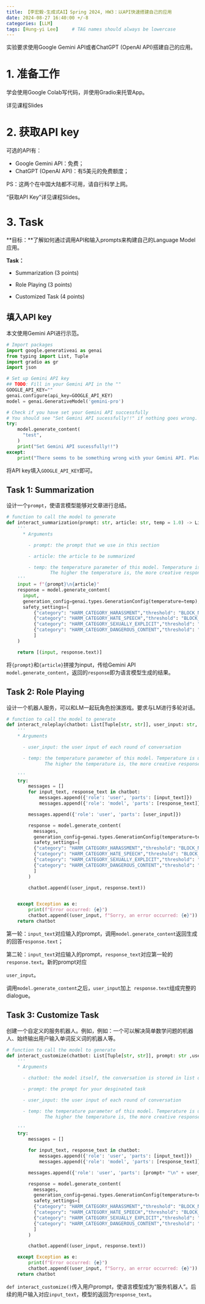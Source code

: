 ```yaml
---
title: 【李宏毅-生成式AI】Spring 2024, HW3：以API快速搭建自己的应用
date: 2024-08-27 16:40:00 +/-8
categories: [LLM]
tags: [Hung-yi Lee]     # TAG names should always be lowercase
---
```


实验要求使用Google Gemini API或者ChatGPT (OpenAI API)搭建自己的应用。

# 1. 准备工作

学会使用Google Colab写代码，并使用Gradio来托管App。

详见课程Slides

# 2. 获取API key

可选的API有：

- Google Gemini API：免费；
- ChatGPT (OpenAI API)：有5美元的免费额度；

PS：这两个在中国大陆都不可用，请自行科学上网。

“获取API Key”详见课程Slides。

# 3. Task

**目标：**了解如何通过调用API和输入prompts来构建自己的Language Model应用。

**Task：**

- Summarization (3 points)

- Role Playing (3 points)

- Customized Task (4 points)

## 填入API key

 本文使用Gemini API进行示范。

```python
# Import packages
import google.generativeai as genai
from typing import List, Tuple
import gradio as gr
import json

# Set up Gemini API key
## TODO: Fill in your Gemini API in the ""
GOOGLE_API_KEY=""
genai.configure(api_key=GOOGLE_API_KEY)
model = genai.GenerativeModel('gemini-pro')

# Check if you have set your Gemini API successfully
# You should see "Set Gemini API sucessfully!!" if nothing goes wrong.
try:
    model.generate_content(
      "test",
    )
    print("Set Gemini API sucessfully!!")
except:
    print("There seems to be something wrong with your Gemini API. Please follow our demonstration in the slide to get a correct one.")
```

将API key填入`GOOGLE_API_KEY`即可。

##  Task 1: Summarization

设计一个`prompt`，使语言模型能够对文章进行总结。

```python
# function to call the model to generate
def interact_summarization(prompt: str, article: str, temp = 1.0) -> List[Tuple[str, str]]:
    '''
      * Arguments

        - prompt: the prompt that we use in this section

        - article: the article to be summarized

        - temp: the temperature parameter of this model. Temperature is used to control the output of the chatbot.
                The higher the temperature is, the more creative response you will get.
    '''
    input = f"{prompt}\n{article}"
    response = model.generate_content(
      input,
      generation_config=genai.types.GenerationConfig(temperature=temp),
      safety_settings=[
          {"category": "HARM_CATEGORY_HARASSMENT","threshold": "BLOCK_NONE",},
          {"category": "HARM_CATEGORY_HATE_SPEECH","threshold": "BLOCK_NONE",},
          {"category": "HARM_CATEGORY_SEXUALLY_EXPLICIT","threshold": "BLOCK_NONE",},
          {"category": "HARM_CATEGORY_DANGEROUS_CONTENT","threshold": "BLOCK_NONE",},
          ]
    )

    return [(input, response.text)]
```

将`{prompt}`和`{article}`拼接为input，传给Gemini API `model.generate_content`，返回的`response`即为语言模型生成的结果。

## Task 2: Role Playing

设计一个机器人服务，可以和LM一起玩角色扮演游戏。要求与LM进行多轮对话。

```python
# function to call the model to generate
def interact_roleplay(chatbot: List[Tuple[str, str]], user_input: str, temp=1.0) -> List[Tuple[str, str]]:
    '''
    * Arguments

      - user_input: the user input of each round of conversation

      - temp: the temperature parameter of this model. Temperature is used to control the output of the chatbot.
              The higher the temperature is, the more creative response you will get.

    '''
    try:
        messages = []
        for input_text, response_text in chatbot:
            messages.append({'role': 'user', 'parts': [input_text]})
            messages.append({'role': 'model', 'parts': [response_text]})

        messages.append({'role': 'user', 'parts': [user_input]})

        response = model.generate_content(
          messages,
          generation_config=genai.types.GenerationConfig(temperature=temp),
          safety_settings=[
          {"category": "HARM_CATEGORY_HARASSMENT","threshold": "BLOCK_NONE",},
          {"category": "HARM_CATEGORY_HATE_SPEECH","threshold": "BLOCK_NONE",},
          {"category": "HARM_CATEGORY_SEXUALLY_EXPLICIT","threshold": "BLOCK_NONE",},
          {"category": "HARM_CATEGORY_DANGEROUS_CONTENT","threshold": "BLOCK_NONE",},
          ]
        )

        chatbot.append((user_input, response.text))


    except Exception as e:
        print(f"Error occurred: {e}")
        chatbot.append((user_input, f"Sorry, an error occurred: {e}"))
    return chatbot

```

第一轮：`input_text`对应输入的prompt，调用`model.generate_content`返回生成的回答`response.text`；

第二轮：`input_text`对应输入的prompt，`response_text`对应第一轮的`response.text`。新的prompt对应

`user_input`。

调用`model.generate_content`之后，`user_input`加上` response.text`组成完整的dialogue。

##  Task 3: Customize Task

创建一个自定义的服务机器人。例如，例如：一个可以解决简单数学问题的机器人、始终输出用户输入单词反义词的机器人等。

```python
# function to call the model to generate
def interact_customize(chatbot: List[Tuple[str, str]], prompt: str ,user_input: str, temp = 1.0) -> List[Tuple[str, str]]:
    '''
    * Arguments

      - chatbot: the model itself, the conversation is stored in list of tuples

      - prompt: the prompt for your desginated task

      - user_input: the user input of each round of conversation

      - temp: the temperature parameter of this model. Temperature is used to control the output of the chatbot.
              The higher the temperature is, the more creative response you will get.

    '''
    try:
        messages = []

        for input_text, response_text in chatbot:
            messages.append({'role': 'user', 'parts': [input_text]})
            messages.append({'role': 'model', 'parts': [response_text]})

        messages.append({'role': 'user', 'parts': [prompt+ "\n" + user_input]})

        response = model.generate_content(
          messages,
          generation_config=genai.types.GenerationConfig(temperature=temp),
          safety_settings=[
          {"category": "HARM_CATEGORY_HARASSMENT","threshold": "BLOCK_NONE",},
          {"category": "HARM_CATEGORY_HATE_SPEECH","threshold": "BLOCK_NONE",},
          {"category": "HARM_CATEGORY_SEXUALLY_EXPLICIT","threshold": "BLOCK_NONE",},
          {"category": "HARM_CATEGORY_DANGEROUS_CONTENT","threshold": "BLOCK_NONE",},
          ]
        )

        chatbot.append((user_input, response.text))

    except Exception as e:
        print(f"Error occurred: {e}")
        chatbot.append((user_input, f"Sorry, an error occurred: {e}"))
    return chatbot
```

`def interact_customize()`传入用户prompt，使语言模型成为“服务机器人”。后续的用户输入对应`input_text`，模型的返回为`response_text`。


